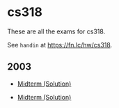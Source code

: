 # cs318

These are all the exams for cs318.

See `handin` at https://fn.lc/hw/cs318.



## 2003


* [Midterm (Solution)](/static/exams/cs318/2003/MidtermSoln-318-04RGood.pdf)

* [Midterm (Solution)](/static/exams/cs318/2003/MidtermSoln-318-04R3Good.pdf)


